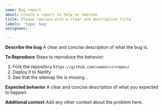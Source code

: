 ```yaml
---
name: Bug report
about: Create a report to help us improve
title: Please replace with a clear and descriptive title
labels: 'type: bug'
assignees: ''

---
```


**Describe the bug**
A clear and concise description of what the bug is.

**To Reproduce**
Steps to reproduce the behavior:
1. Fork the repository  `https://github.com/<owner>/<repo>/`
2. Deploy it to Netlify
3. See that the sitemap file is missing...

**Expected behavior**
A clear and concise description of what you expected to happen.

**Additional context**
Add any other context about the problem here.
